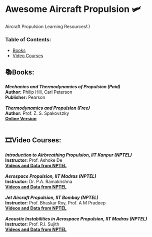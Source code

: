# Awesome Aircraft Propulsion :small_airplane:	
Aircraft Propulsion Learning Resources!:)

### **Table of Contents:**
* [Books](#booksbooks)
* [Video Courses](#film_stripvideo-courses)

## :books:Books:
***Mechanics and Thermodynamics of Propulsion (Paid)*** <br />
**Author:** Philip Hill, Carl Peterson <br />
**Publisher:** Pearson <br />
<br />
***Thermodynamics and Propulsion (Free)*** <br />
**Author:** Prof. Z. S. Spakovszky <br />
[**Online Version**](https://web.mit.edu/16.unified/www/FALL/thermodynamics/notes/notes.html ) <br />
 <br />
## :film_strip:Video Courses: 

***Introduction to Airbreathing Propulsion, IIT Kanpur (NPTEL)*** <br />
**Instructor:** Prof. Ashoke De <br />
[**Videos and Data from NPTEL**](https://nptel.ac.in/courses/101104084)  <br />
 <br />
***Aerospace Propulsion, IIT Madras (NPTEL)*** <br />
**Instructor:** Dr. P.A. Ramakrishna <br />
[**Videos and Data from NPTEL**](https://nptel.ac.in/courses/101106033)  <br />
 <br />
***Jet Aircraft Propulsion, IIT Bombay (NPTEL)*** <br />
**Instructor:** Prof. Bhaskar Roy, Prof. A M Pradeep <br />
[**Videos and Data from NPTEL**](https://nptel.ac.in/courses/101101002)  <br />
 <br />
***Acoustic Instabilities in Aerospace Propulsion, IIT Madras (NPTEL)*** <br />
**Instructor:** Prof. R.I. Sujith <br />
[**Videos and Data from NPTEL**](https://nptel.ac.in/courses/101106031)  <br />

